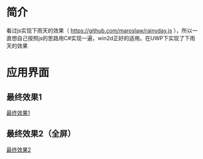 # 简介
看过js实现下雨天的效果（ https://github.com/maroslaw/rainyday.js ），所以一直想自己按照js的思路用C#实现一遍，win2d正好的适用。在UWP下实现了下雨天的效果

# 应用界面
## 最终效果1
[最终效果1](http://images2015.cnblogs.com/blog/672824/201601/672824-20160123163025812-1237951025.gif )
## 最终效果2（全屏）
[最终效果2](http://images2015.cnblogs.com/blog/672824/201601/672824-20160123163144562-1116085877.gif )
